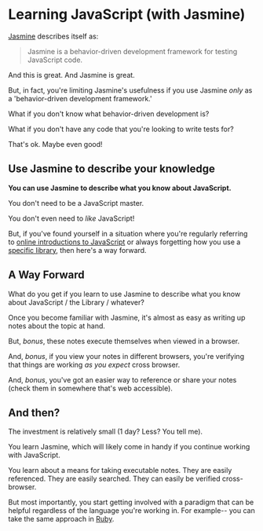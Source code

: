 # Learning JavaScript (with Jasmine)

[Jasmine](http://pivotal.github.com/jasmine/) describes itself as:

> Jasmine is a behavior-driven development framework for testing JavaScript
> code.

And this is great. And Jasmine is great.

But, in fact, you're limiting Jasmine's usefulness if you use Jasmine *only* as
a 'behavior-driven development framework.'

What if you don't know what behavior-driven development is?

What if you don't have any code that you're looking to write tests for?

That's ok. Maybe even good!

## Use Jasmine to describe your knowledge

**You can use Jasmine to describe what you know about JavaScript.**

You don't need to be a JavaScript master.

You don't even need to *like* JavaScript!

But, if you've found yourself in a situation where you're regularly referring to
[online introductions to JavaScript](https://developer.mozilla.org/en-US/docs/JavaScript/A_re-introduction_to_JavaScript)
or always forgetting how you use a [specific library](http://underscorejs.org/),
then here's a way forward.

## A Way Forward

What do you get if you learn to use Jasmine to describe what you know about
JavaScript / the Library / whatever?

Once you become familiar with Jasmine, it's almost as easy as writing up notes
about the topic at hand.

But, *bonus*, these notes execute themselves when viewed in a browser.

And, *bonus*, if you view your notes in different browsers, you're verifying
that things are working *as you expect* cross browser.

And, *bonus*, you've got an easier way to reference or share your notes (check
them in somewhere that's web accessible).

## And then?

The investment is relatively small (1 day? Less? You tell me).

You learn Jasmine, which will likely come in handy if you continue working with
JavaScript.

You learn about a means for taking executable notes. They are easily referenced.
They are easily searched. They can easily be verified cross-browser.

But most importantly, you start getting involved with a paradigm that can be
helpful regardless of the language you're working in. For example-- you can take
the same approach in [Ruby](https://github.com/jedcn/learning-ruby).
